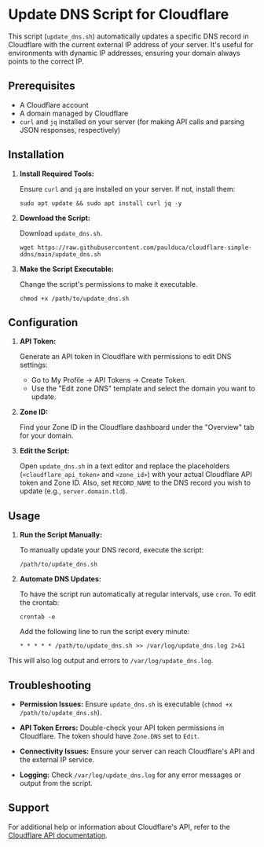 # Update DNS Script for Cloudflare

This script (`update_dns.sh`) automatically updates a specific DNS record in Cloudflare with the current external IP address of your server. It's useful for environments with dynamic IP addresses, ensuring your domain always points to the correct IP.

## Prerequisites

- A Cloudflare account
- A domain managed by Cloudflare
- `curl` and `jq` installed on your server (for making API calls and parsing JSON responses, respectively)

## Installation

1. **Install Required Tools:**

   Ensure `curl` and `jq` are installed on your server. If not, install them:

   `sudo apt update && sudo apt install curl jq -y`

 
2. **Download the Script:**

   Download `update_dns.sh`.

   `wget https://raw.githubusercontent.com/paulduca/cloudflare-simple-ddns/main/update_dns.sh`


3. **Make the Script Executable:**

   Change the script's permissions to make it executable.

   `chmod +x /path/to/update_dns.sh`


## Configuration

1. **API Token:**

   Generate an API token in Cloudflare with permissions to edit DNS settings:
     - Go to My Profile → API Tokens → Create Token.
     - Use the "Edit zone DNS" template and select the domain you want to update.

2. **Zone ID:**

   Find your Zone ID in the Cloudflare dashboard under the "Overview" tab for your domain.

3. **Edit the Script:**

   Open `update_dns.sh` in a text editor and replace the placeholders (`<cloudflare_api_token>` and `<zone_id>`) with your actual Cloudflare API token and Zone ID. Also, set `RECORD_NAME` to the DNS record you wish to update (e.g., `server.domain.tld`).



## Usage

1. **Run the Script Manually:**

   To manually update your DNS record, execute the script:

   `/path/to/update_dns.sh`


2. **Automate DNS Updates:**

   To have the script run automatically at regular intervals, use `cron`. To edit the crontab:

   `crontab -e`

   Add the following line to run the script every minute:

   `* * * * * /path/to/update_dns.sh >> /var/log/update_dns.log 2>&1`


 This will also log output and errors to `/var/log/update_dns.log`.


## Troubleshooting

- **Permission Issues:**
Ensure `update_dns.sh` is executable (`chmod +x /path/to/update_dns.sh`).

- **API Token Errors:**
Double-check your API token permissions in Cloudflare. The token should have `Zone.DNS` set to `Edit`.

- **Connectivity Issues:**
Ensure your server can reach Cloudflare's API and the external IP service.

- **Logging:**
Check `/var/log/update_dns.log` for any error messages or output from the script.

## Support

For additional help or information about Cloudflare's API, refer to the [Cloudflare API documentation](https://api.cloudflare.com/).




